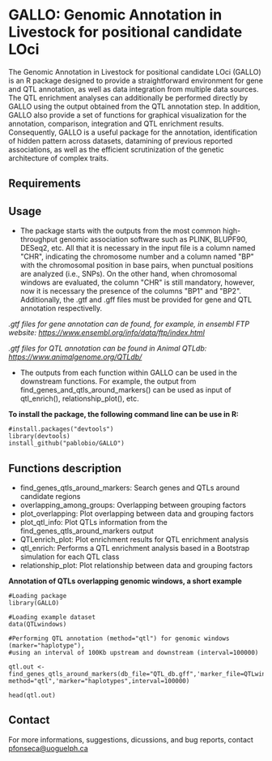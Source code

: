 # GALLO: Genomic Annotation in Livestock for positional candidate LOci

The Genomic Annotation in Livestock for positional candidate LOci (GALLO) is an R package designed to provide a straightforward environment for gene and QTL annotation, as well as data integration from multiple data sources. The QTL enrichment analyses can additionally be performed directly by GALLO using the output obtained from the QTL annotation step. In addition, GALLO also provide a set of functions for graphical visualization for the annotation, comparison, integration and QTL enrichment results. Consequently, GALLO is a useful package for the annotation, identification of hidden pattern across datasets, datamining of previous reported associations, as well as the efficient scrutinization of the genetic architecture of complex traits.

## Requirements

## Usage

- The package starts with the outputs from the most common high-throughput genomic association software such as PLINK, BLUPF90, DESeq2, etc. All that it is necessary in the input file is a column named "CHR", indicating the chromosome number and a column named "BP" with the chromosomal position in base pairs, when punctual positions are analyzed (i.e., SNPs). On the other hand, when chromosomal windows are evaluated, the column "CHR" is still mandatory, however, now it is necessary the presence of the columns "BP1" and "BP2". Additionally, the .gtf and .gff files must be provided for gene and QTL annotation respectivelly. 

*.gtf files for gene annotation can de found, for example, in ensembl FTP website: https://www.ensembl.org/info/data/ftp/index.html*

*.gtf files for QTL annotation can be found in Animal QTLdb: https://www.animalgenome.org/QTLdb/*

- The outputs from each function within GALLO can be used in the downstream functions. For example, the output from find_genes_and_qtls_around_markers() can be used as input of qtl_enrich(), relationship_plot(), etc.

**To install the package, the following command line can be use in R:**
```
#install.packages("devtools")
library(devtools)
install_github("pablobio/GALLO")
```

## Functions description

- find_genes_qtls_around_markers:	Search genes and QTLs around candidate regions
- overlapping_among_groups:	Overlapping between grouping factors
- plot_overlapping:	Plot overlapping between data and grouping factors
- plot_qtl_info:	Plot QTLs information from the find_genes_qtls_around_markers output
- QTLenrich_plot:	Plot enrichment results for QTL enrichment analysis
- qtl_enrich:	Performs a QTL enrichment analysis based in a Bootstrap simulation for each QTL class
- relationship_plot:	Plot relationship between data and grouping factors

**Annotation of QTLs overlapping genomic windows, a short example**
```
#Loading package
library(GALLO)

#Loading example dataset
data(QTLwindows)

#Performing QTL annotation (method="qtl") for genomic windows (marker="haplotype"), 
#using an interval of 100Kb upstream and downstream (interval=100000)

qtl.out <- find_genes_qtls_around_markers(db_file="QTL_db.gff",'marker_file=QTLwindows,
method="qtl",'marker="haplotypes",interval=100000)

head(qtl.out)
```

## Contact

For more informations, suggestions, dicussions, and bug reports, contact pfonseca@uoguelph.ca
